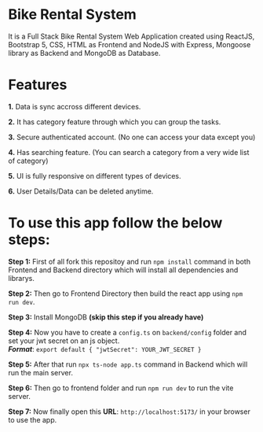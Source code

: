 # Bike Rental System

It is a Full Stack Bike Rental System Web Application created using ReactJS, Bootstrap 5, CSS, HTML as Frontend and NodeJS with Express, Mongoose library as Backend and MongoDB as Database. 

# Features 

**1.** Data is sync accross different devices.

**2.** It has category feature through which you can group the tasks.

**3.** Secure authenticated account. (No one can access your data except you)

**4.** Has searching feature. (You can search a category from a very wide list of category)

**5.** UI is fully responsive on different types of devices.

**6.** User Details/Data can be deleted anytime.


# To use this app follow the below steps:

**Step 1:** First of all fork this repositoy and run `npm install` command in both Frontend and Backend directory which will install all dependencies and librarys.

**Step 2:** Then go to Frontend Directory then build the react app using `npm run dev`.

**Step 3:** Install MongoDB **(skip this step if you already have)**

**Step 4:** Now you have to create a `config.ts` on `backend/config` folder and set your jwt secret on an js object. <br>
**_Format_**: `export default { "jwtSecret": YOUR_JWT_SECRET }`

**Step 5:** After that run `npx ts-node app.ts` command in Backend which will run the main server.

**Step 6:** Then go to frontend folder and run `npm run dev` to run the vite server.

**Step 7:** Now finally open this **URL**: `http://localhost:5173/` in your browser to use the app.
